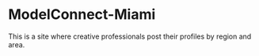 # ModelConnect-Miami
This is a site where creative professionals post their profiles by region and area.
